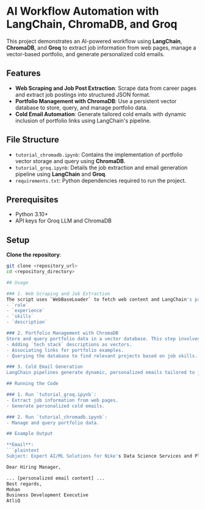 # AI Workflow Automation with LangChain, ChromaDB, and Groq

This project demonstrates an AI-powered workflow using **LangChain**, **ChromaDB**, and **Groq** to extract job information from web pages, manage a vector-based portfolio, and generate personalized cold emails.

## Features
- **Web Scraping and Job Post Extraction**: Scrape data from career pages and extract job postings into structured JSON format.
- **Portfolio Management with ChromaDB**: Use a persistent vector database to store, query, and manage portfolio data.
- **Cold Email Automation**: Generate tailored cold emails with dynamic inclusion of portfolio links using LangChain's pipeline.

## File Structure
- `tutorial_chromadb.ipynb`: Contains the implementation of portfolio vector storage and query using **ChromaDB**.
- `tutorial_groq.ipynb`: Details the job extraction and email generation pipeline using **LangChain** and **Groq**.
- `requirements.txt`: Python dependencies required to run the project.

## Prerequisites
- Python 3.10+
- API keys for Groq LLM and ChromaDB

## Setup
**Clone the repository**:
   ```bash
   git clone <repository_url>
   cd <repository_directory>

## Usage

### 1. Web Scraping and Job Extraction
The script uses `WebBaseLoader` to fetch web content and LangChain's prompt templates to extract job postings into JSON format. Example job attributes include:
- `role`
- `experience`
- `skills`
- `description`

### 2. Portfolio Management with ChromaDB
Store and query portfolio data in a vector database. This step involves:
- Adding `tech stack` descriptions as vectors.
- Associating links for portfolio examples.
- Querying the database to find relevant projects based on job skills.

### 3. Cold Email Generation
LangChain pipelines generate dynamic, personalized emails tailored to job descriptions. The emails include links from the portfolio database to demonstrate expertise.

## Running the Code

### 1. Run `tutorial_groq.ipynb`:
- Extract job information from web pages.
- Generate personalized cold emails.

### 2. Run `tutorial_chromadb.ipynb`:
- Manage and query portfolio data.

## Example Output

**Email**:
```plaintext
Subject: Expert AI/ML Solutions for Nike's Data Science Services and Platform

Dear Hiring Manager,

... [personalized email content] ...
Best regards,  
Mohan  
Business Development Executive  
AtliQ
